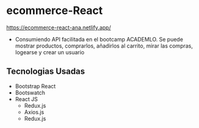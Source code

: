 # ecommerce-React
https://ecommerce-react-ana.netlify.app/

- Consumiendo API facilitada en el bootcamp ACADEMLO. Se puede mostrar productos, comprarlos, añadirlos al carrito, mirar las compras, logearse y crear un usuario

## Tecnologias Usadas
- Bootstrap React
- Bootswatch
- React JS
  - Redux.js
  - Axios.js
  - Redux.js
